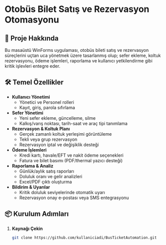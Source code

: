 # Otobüs Bilet Satış ve Rezervasyon Otomasyonu

## 🚀 Proje Hakkında  
Bu masaüstü WinForms uygulaması, otobüs bileti satış ve rezervasyon süreçlerini uçtan uca yönetmek üzere tasarlanmış olup; sefer ekleme, koltuk rezervasyonu, ödeme işlemleri, raporlama ve kullanıcı yetkilendirme gibi kritik işlevleri entegre eder.

## 🛠️ Temel Özellikler  
- **Kullanıcı Yönetimi**  
  - Yönetici ve Personel rolleri  
  - Kayıt, giriş, parola sıfırlama  
- **Sefer Yönetimi**  
  - Yeni sefer ekleme, güncelleme, silme  
  - Kalkış/varış noktası, tarih-saat ve araç tipi tanımlama  
- **Rezervasyon & Koltuk Planı**  
  - Gerçek zamanlı koltuk yerleşimi görüntüleme  
  - Tekli veya grup rezervasyon  
  - Rezervasyon iptal ve değişiklik desteği  
- **Ödeme İşlemleri**  
  - Kredi kartı, havale/EFT ve nakit ödeme seçenekleri  
  - Fatura ve bilet basımı (PDF/thermal yazıcı desteği)  
- **Raporlama & Analiz**  
  - Günlük/aylık satış raporları  
  - Doluluk oranı ve gelir analizleri  
  - Excel/PDF çıktı oluşturma  
- **Bildirim & Uyarılar**  
  - Kritik doluluk seviyelerinde otomatik uyarı  
  - Rezervasyon onay e-postası veya SMS entegrasyonu  


## 📦 Kurulum Adımları  
1. **Kaynağı Çekin**  
   ```bash
   git clone https://github.com/kullaniciadi/BusTicketAutomation.git

